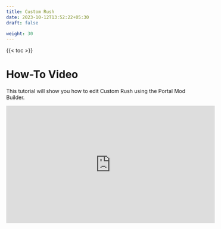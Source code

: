 ```yaml
---
title: Custom Rush
date: 2023-10-12T13:52:22+05:30
draft: false

weight: 30
---
```


{{< toc >}}

# How-To Video

This tutorial will show you how to edit Custom Rush using the Portal Mod Builder.

<iframe width="560" height="315" src="https://www.youtube.com/embed/hdiKde2V-3g?si=j2GNM8aRfbpT6NvW" title="YouTube video player" frameborder="0" allow="accelerometer; autoplay; clipboard-write; encrypted-media; gyroscope; picture-in-picture; web-share" allowfullscreen></iframe>
